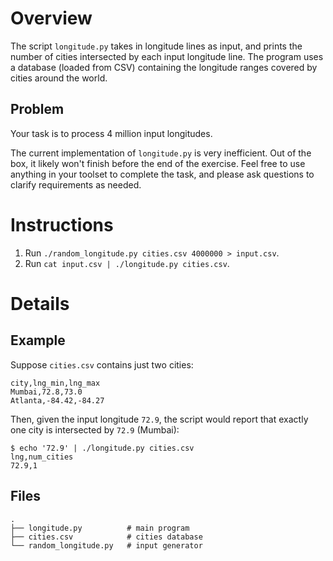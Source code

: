 # Overview

The script `longitude.py` takes in longitude lines as input, and prints the number of cities
intersected by each input longitude line. The program uses a database (loaded from CSV) containing
the longitude ranges covered by cities around the world.

## Problem

Your task is to process 4 million input longitudes.

The current implementation of `longitude.py` is very inefficient. Out of the box, it likely won't
finish before the end of the exercise. Feel free to use anything in your toolset to complete the
task, and please ask questions to clarify requirements as needed.

# Instructions

1. Run `./random_longitude.py cities.csv 4000000 > input.csv`.
2. Run `cat input.csv | ./longitude.py cities.csv`.

# Details

## Example

Suppose `cities.csv` contains just two cities:

    city,lng_min,lng_max
    Mumbai,72.8,73.0
    Atlanta,-84.42,-84.27

Then, given the input longitude `72.9`, the script would report that exactly one city is
intersected by `72.9` (Mumbai):

    $ echo '72.9' | ./longitude.py cities.csv
    lng,num_cities
    72.9,1

## Files

    .
    ├── longitude.py          # main program
    ├── cities.csv            # cities database
    └── random_longitude.py   # input generator
